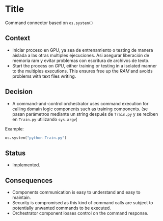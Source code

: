 # Title

Command connector based on `os.system()`


## Context

- Iniciar proceso en GPU, ya sea de entrenamiento o testing de manera aislada a las otras multiples ejecuciones. Asi asegurar liberación de memoria ram y evitar problemas con escritura de archivos de texto.
- Start the process on *GPU*, either training or testing in a isolated manner to the multiples executions. This ensures free up the *RAM* and avoids problems with text files writing.

## Decision

- A command-and-control orchestrator uses command execution for calling domain logic components such as training components. (se pasan parámetros mediante un string después de `Train.py` y se reciben en `Train.py` utilizando `sys.argv`)


Example:
```Python
os.system("python Train.py")
```

## Status

- Implemented.

## Consequences

- Components communication is easy to understand and easy to maintain.
- Security is compromised as this kind of command calls are subject to potentially unwanted commands to be executed.
- Orchestrator component losses control on the command response.
